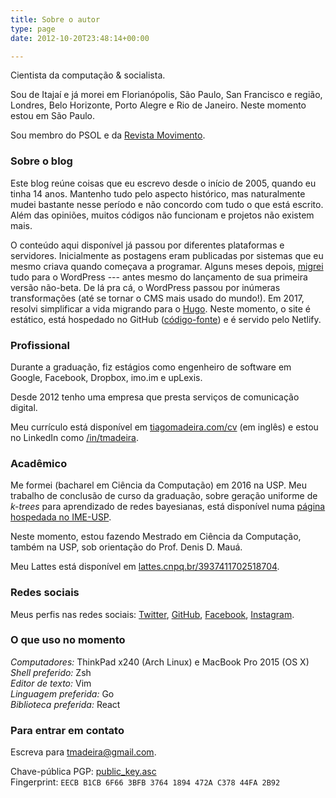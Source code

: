 ```yaml
---
title: Sobre o autor
type: page
date: 2012-10-20T23:48:14+00:00

---
```

Cientista da computação & socialista.

Sou de Itajaí e já morei em Florianópolis, São Paulo, San Francisco e região, Londres, Belo Horizonte, Porto Alegre e Rio de Janeiro. Neste momento estou em São Paulo.

Sou membro do PSOL e da [Revista Movimento](https://movimentorevista.com.br/).

### Sobre o blog

Este blog reúne coisas que eu escrevo desde o início de 2005, quando eu tinha 14 anos. Mantenho tudo pelo aspecto histórico, mas naturalmente mudei bastante nesse período e não concordo com tudo o que está escrito. Além das opiniões, muitos códigos não funcionam e projetos não existem mais.

O conteúdo aqui disponível já passou por diferentes plataformas e servidores. Inicialmente as postagens eram publicadas por sistemas que eu mesmo criava quando começava a programar. Alguns meses depois, [migrei](/2005/10/mudanca-de-servidor/) tudo para o WordPress  --- antes mesmo do lançamento de sua primeira versão não-beta. De lá pra cá, o WordPress passou por inúmeras transformações (até se tornar o CMS mais usado do mundo!). Em 2017, resolvi simplificar a vida migrando para o [Hugo](https://gohugo.io/). Neste momento, o site é estático, está hospedado no GitHub ([código-fonte](https://github.com/tmadeira/tiagomadeira.com/)) e é servido pelo Netlify.

### Profissional

Durante a graduação, fiz estágios como engenheiro de software em Google, Facebook, Dropbox, imo.im e upLexis.

Desde 2012 tenho uma empresa que presta serviços de comunicação digital.

Meu currículo está disponível em [tiagomadeira.com/cv](/cv/) (em inglês) e estou no LinkedIn como [/in/tmadeira](https://linkedin.com/in/tmadeira/).

### Acadêmico

Me formei (bacharel em Ciência da Computação) em 2016 na USP. Meu trabalho de conclusão de curso da graduação, sobre geração uniforme de _k-trees_ para aprendizado de redes bayesianas, está disponível numa [página hospedada no IME-USP](https://linux.ime.usp.br/~tmadeira/mac0499/).

Neste momento, estou fazendo Mestrado em Ciência da Computação, também na USP, sob orientação do Prof. Denis D. Mauá.

Meu Lattes está disponível em [lattes.cnpq.br/3937411702518704](http://lattes.cnpq.br/3937411702518704).

### Redes sociais

Meus perfis nas redes sociais: [Twitter](https://twitter.com/tmadeira/), [GitHub](https://github.com/tmadeira/), [Facebook](https://facebook.com/timadeira/), [Instagram](https://instagram.com/tiagomadeira/).

### O que uso no momento

_Computadores:_ ThinkPad x240 (Arch Linux) e MacBook Pro 2015 (OS X)  
_Shell preferido:_ Zsh  
_Editor de texto:_ Vim  
_Linguagem preferida:_ Go  
_Biblioteca preferida:_ React

### Para entrar em contato

Escreva para <tmadeira@gmail.com>.

Chave-pública PGP: [public\_key.asc](/public_key.asc)  
Fingerprint: `EECB B1CB 6F66 3BFB 3764 1894 472A C378 44FA 2B92`

